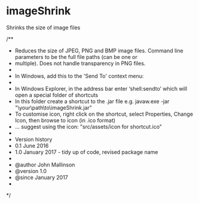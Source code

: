 # imageShrink
Shrinks the size of image files

/**
 * Reduces the size of JPEG, PNG and BMP image files. Command line parameters to be the full file paths (can be one or
 * multiple). Does not handle transparency in PNG files.
 *
 * In Windows, add this to the 'Send To' context menu:
 *
 * In Windows Explorer, in the address bar enter ‘shell:sendto’ which will open a special folder of shortcuts
 * In this folder create a shortcut to the .jar file e.g. javaw.exe -jar "\your\path\to\imageShrink.jar"
 * To customise icon, right click on the shortcut, select Properties, Change Icon, then browse to icon (in .ico format)
 * ... suggest using the icon: "src/assets/icon for shortcut.ico"
 *
 * Version history
 * 0.1 June 2016
 * 1.0 January 2017 - tidy up of code, revised package name
 *
 * @author  John Mallinson
 * @version 1.0
 * @since   January 2017
 *
 */

